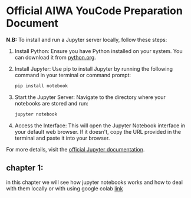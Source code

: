 # Official AIWA YouCode Preparation Document


**N.B:** To install and run a Jupyter server locally, follow these steps:

1. Install Python: Ensure you have Python installed on your system. You can download it from [python.org](https://www.python.org/).

2. Install Jupyter: Use pip to install Jupyter by running the following command in your terminal or command prompt:
    ```bash
    pip install notebook
    ```

3. Start the Jupyter Server: Navigate to the directory where your notebooks are stored and run:
    ```bash
    jupyter notebook
    ```

4. Access the Interface: This will open the Jupyter Notebook interface in your default web browser. If it doesn't, copy the URL provided in the terminal and paste it into your browser.

For more details, visit the [official Jupyter documentation](https://jupyter.org/documentation).

## chapter 1:
 in this chapter we will see how jupyter notebooks works and how to deal with them locally or with using google colab [link](chapter_1.ipynb)